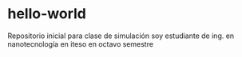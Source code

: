 # hello-world
Repositorio inicial para clase de simulación
soy estudiante de ing. en nanotecnología en iteso en octavo semestre
